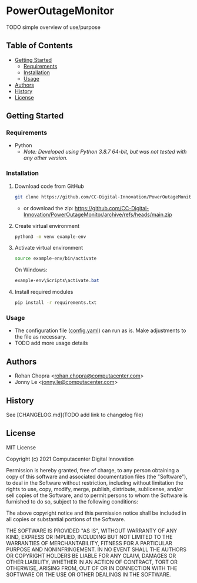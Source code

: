 # PowerOutageMonitor

TODO simple overview of use/purpose

## Table of Contents
* [Getting Started](#getting-started)
    * [Requirements](#requirements)
    * [Installation](#installation)
    * [Usage](#usage)
* [Authors](#authors)
* [History](#history)
* [License](#license)

## Getting Started

### Requirements

* Python
    * _Note: Developed using Python 3.8.7 64-bit, but was not tested with any other version._

### Installation

1. Download code from GitHub

    ```bash
    git clone https://github.com/CC-Digital-Innovation/PowerOutageMonitor.git
    ```

    * or download the zip: https://github.com/CC-Digital-Innovation/PowerOutageMonitor/archive/refs/heads/main.zip

2. Create virtual environment

    ```bash
    python3 -m venv example-env
    ```

3. Activate virtual environment

    ```bash
    source example-env/bin/activate
    ```

    On Windows:
    ```powershell
    example-env\Scripts\activate.bat
    ```
4. Install required modules

    ```bash
    pip install -r requirements.txt
    ```

### Usage

* The configuration file ([config.yaml](https://github.com/CC-Digital-Innovation/PowerOutageMonitor/blob/main/config.yaml)) can run as is. Make adjustments to the file as necessary.
* TODO add more usage details

## Authors
* Rohan Chopra <<rohan.chopra@computacenter.com>>
* Jonny Le <<jonny.le@computacenter.com>>

## History

See [CHANGELOG.md](TODO add link to changelog file)

## License
MIT License

Copyright (c) 2021 Computacenter Digital Innovation

Permission is hereby granted, free of charge, to any person obtaining a copy
of this software and associated documentation files (the "Software"), to deal
in the Software without restriction, including without limitation the rights
to use, copy, modify, merge, publish, distribute, sublicense, and/or sell
copies of the Software, and to permit persons to whom the Software is
furnished to do so, subject to the following conditions:

The above copyright notice and this permission notice shall be included in all
copies or substantial portions of the Software.

THE SOFTWARE IS PROVIDED "AS IS", WITHOUT WARRANTY OF ANY KIND, EXPRESS OR
IMPLIED, INCLUDING BUT NOT LIMITED TO THE WARRANTIES OF MERCHANTABILITY,
FITNESS FOR A PARTICULAR PURPOSE AND NONINFRINGEMENT. IN NO EVENT SHALL THE
AUTHORS OR COPYRIGHT HOLDERS BE LIABLE FOR ANY CLAIM, DAMAGES OR OTHER
LIABILITY, WHETHER IN AN ACTION OF CONTRACT, TORT OR OTHERWISE, ARISING FROM,
OUT OF OR IN CONNECTION WITH THE SOFTWARE OR THE USE OR OTHER DEALINGS IN THE
SOFTWARE.